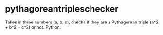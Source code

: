 # pythagoreantripleschecker
Takes in three numbers (a, b, c), checks if they are a Pythagorean triple (a^2 + b^2 = c^2) or not. Python.
